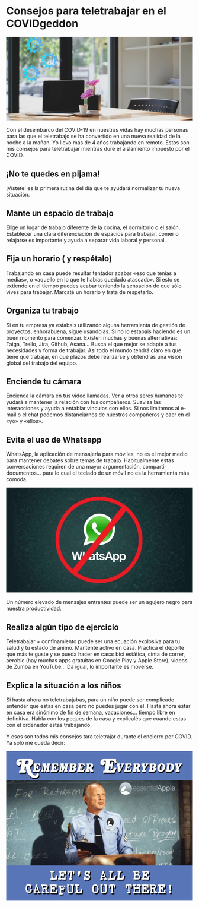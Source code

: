 # Consejos para teletrabajar en el COVIDgeddon

![consejos para teletrabajar en el COVIDgeddon](/images/consejos-para-teletrabajar-en-el-covidgeddon-570x255.png "consejos para teletrabajar en el COVIDgeddon")

Con el desembarco del COVID-19 en nuestras vidas hay muchas personas para las que el teletrabajo se ha convertido en una nueva realidad de la noche a la mañan. Yo llevo más de 4 años trabajando en remoto. Estos son mis consejos para teletrabajar mientras dure el aislamiento impuesto por el COVID.

## ¡No te quedes en pijama!
¡Vístete! es la primera rutina del día que te ayudará  normalizar tu nueva situación.

## Mante un espacio de trabajo
Elige un lugar de trabajo diferente de la cocina, el dormitorio o el salón. Establecer una clara  diferenciación de espacios para trabajar, comer o relajarse es importante y ayuda a separar vida laboral y personal.

## Fija un horario ( y respétalo)
Trabajando en casa puede resultar tentador acabar «eso que tenías a medias», o «aquello en lo que te habías quedado atascado». Si esto se extiende en el tiempo puedes acabar teniendo la sensación de que sólo vives para trabajar. Marcaté un horario y trata de respetarlo.

## Organiza tu trabajo
Si en tu empresa ya estabais utilizando alguna herramienta de gestión de proyectos, enhorabuena, sigue usandolas. Si no lo estabais haciendo es un buen momento para comenzar. Existen muchas y buenas alternativas: Taiga, Trello, Jira, Github, Asana… Busca el que mejor se adapte a tus necesidades y forma de trabajar. Así todo el mundo tendrá claro en que tiene que trabajar, en que plazos debe realizarse y obtendrás una visión global del trabajo del equipo.

## Enciende tu cámara
Encienda la cámara en tus video llamadas. Ver a otros seres humanos te yudará a mantener la relación con tus compañeros. Suaviza las interacciones y ayuda a entablar vinculos con ellos. Si nos limitamos al e-mail o el chat podemos distanciarnos de nuestros compañeros y caer en el «yo» y «ellos».

## Evita el uso de Whatsapp

WhatsApp, la aplicación de mensajería para móviles, no es el mejor medio para mantener debates sobre temas de trabajo. Habitualmente  estas conversaciones requiren de una mayor argumentación, compartir documentos… para lo cual el teclado de un móvil no es la herramienta más comoda.

![WhatsApp forbidden](/images/whatsapp-forbidden-744x418.jpg "WhatsApp forbidden")

Un número elevado de mensajes entrantes puede ser un agujero negro para nuestra productividad.

## Realiza algún tipo de ejercicio
Teletrabajar + confinamiento puede ser una ecuación explosiva para tu salud y tu estado de animo. Mantente activo en casa. Practica el deporte que más te guste y se pueda hacer en casa: bici estática, cinta de correr, aerobic (hay muchas apps gratuitas en Google Play y Apple Store), videos de Zumba en YouTube… Da igual, lo importante es moverse.

## Explica la situación a los niños
Si hasta ahora no teletrabajabas, para un niño puede ser complicado entender que estas en casa pero no puedes jugar con el. Hasta ahora estar en casa era sinónimo de fin de semana, vacaciones… tiempo libre en definitiva. Habla con los peques de la casa y explicalés que cuando estas con el ordenador estas trabajando.

 

Y esos son todos mis consejos tara teletrajar durante el encierro por COVID.  Ya sólo me queda decir:

![let's be careful out there](/images/Be_careful_out_there-744x595.jpg "let's be careful out there")

 